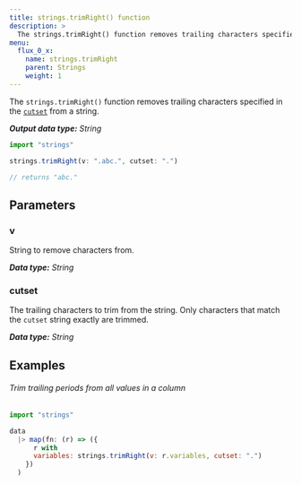 ```yaml
---
title: strings.trimRight() function
description: >
  The strings.trimRight() function removes trailing characters specified in the cutset from a string.
menu:
  flux_0_x:
    name: strings.trimRight
    parent: Strings
    weight: 1
---
```


The `strings.trimRight()` function removes trailing characters specified in the
[`cutset`](#cutset) from a string.

_**Output data type:** String_

```js
import "strings"

strings.trimRight(v: ".abc.", cutset: ".")

// returns "abc."
```

## Parameters

### v
String to remove characters from.

_**Data type:** String_

### cutset
The trailing characters to trim from the string.
Only characters that match the `cutset` string exactly are trimmed.

_**Data type:** String_

## Examples

###### Trim trailing periods from all values in a column
```js
import "strings"

data
  |> map(fn: (r) => ({
      r with
      variables: strings.trimRight(v: r.variables, cutset: ".")
    })
  )
```
